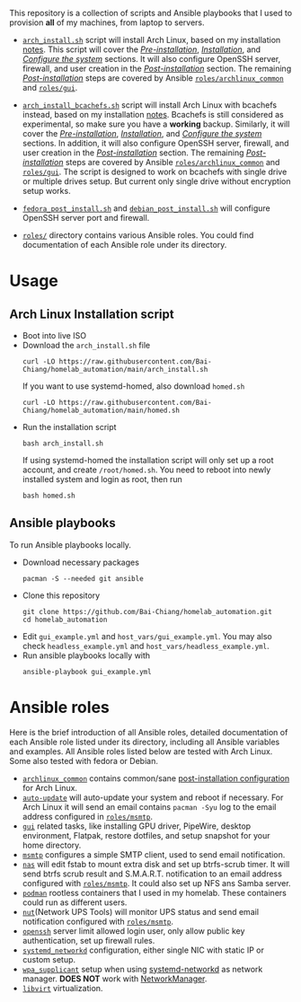 This repository is a collection of scripts and  Ansible playbooks that I used to provision __all__ of my machines, from laptop to servers.

- [`arch_install.sh`](arch_install.sh) script will install Arch Linux, based on my installation [notes](https://wiki.archlinux.org/title/User:Bai-Chiang/Arch_Linux_installation_with_unified_kernel_image_(UKI),_full_disk_encryption,_secure_boot,_btrfs_snapshots,_and_common_setups).
  This script will cover the [_Pre-installation_](https://wiki.archlinux.org/title/User:Bai-Chiang/Arch_Linux_installation_with_unified_kernel_image_(UKI),_full_disk_encryption,_secure_boot,_btrfs_snapshots,_and_common_setups#Pre-installation), [_Installation_](https://wiki.archlinux.org/title/User:Bai-Chiang/Arch_Linux_installation_with_unified_kernel_image_(UKI),_full_disk_encryption,_secure_boot,_btrfs_snapshots,_and_common_setups#Installation), and [_Configure the system_](https://wiki.archlinux.org/title/User:Bai-Chiang/Arch_Linux_installation_with_unified_kernel_image_(UKI),_full_disk_encryption,_secure_boot,_btrfs_snapshots,_and_common_setups#Configure_the_system) sections.
  It will also configure OpenSSH server, firewall, and user creation in the [_Post-installation_](https://wiki.archlinux.org/title/User:Bai-Chiang/Arch_Linux_installation_with_unified_kernel_image_(UKI),_full_disk_encryption,_secure_boot,_btrfs_snapshots,_and_common_setups#Post-installation) section.
  The remaining [_Post-installation_](https://wiki.archlinux.org/title/User:Bai-Chiang/Arch_Linux_installation_with_unified_kernel_image_(UKI),_full_disk_encryption,_secure_boot,_btrfs_snapshots,_and_common_setups#Post-installation) steps are covered by Ansible [`roles/archlinux_common`](roles/archlinux_common) and [`roles/gui`](roles/gui/).

- [`arch_install_bcachefs.sh`](arch_install_bcachefs.sh) script will install Arch Linux with bcachefs instead, based on my installation [notes](https://wiki.archlinux.org/title/User:Bai-Chiang/Arch_Linux_installation_with_Bcachefs,_unified_kernel_image_(UKI),_secure_boot,_and_common_setups).
  Bcachefs is still considered as experimental, so make sure you have a __working__ backup.
  Similarly, it will cover the [_Pre-installation_](https://wiki.archlinux.org/title/User:Bai-Chiang/Arch_Linux_installation_with_Bcachefs,_unified_kernel_image_(UKI),_secure_boot,_and_common_setups#Pre-installation), [_Installation_](https://wiki.archlinux.org/title/User:Bai-Chiang/Arch_Linux_installation_with_Bcachefs,_unified_kernel_image_(UKI),_secure_boot,_and_common_setups#Installation), and [_Configure the system_](https://wiki.archlinux.org/title/User:Bai-Chiang/Arch_Linux_installation_with_Bcachefs,_unified_kernel_image_(UKI),_secure_boot,_and_common_setups#Configure_the_system) sections.
  In addition, it will also configure OpenSSH server, firewall, and user creation in the [_Post-installation_](https://wiki.archlinux.org/title/User:Bai-Chiang/Arch_Linux_installation_with_Bcachefs,_unified_kernel_image_(UKI),_secure_boot,_and_common_setups#Post-installation) section.
  The remaining [_Post-installation_](https://wiki.archlinux.org/title/User:Bai-Chiang/Arch_Linux_installation_with_Bcachefs,_unified_kernel_image_(UKI),_secure_boot,_and_common_setups#Post-installation) steps are covered by Ansible [`roles/archlinux_common`](roles/archlinux_common) and [`roles/gui`](roles/gui/).
  The script is designed to work on bcachefs with single drive or multiple drives setup.
  But current only single drive without encryption setup works.

- [`fedora_post_install.sh`](fedora_post_install.sh) and [`debian_post_install.sh`](debian_post_install.sh) will configure OpenSSH server port and firewall.

- [`roles/`](roles/) directory contains various Ansible roles.
  You could find documentation of each Ansible role under its directory.

# Usage
## Arch Linux Installation script
- Boot into live ISO
- Download the `arch_install.sh` file
  ```
  curl -LO https://raw.githubusercontent.com/Bai-Chiang/homelab_automation/main/arch_install.sh
  ```
  If you want to use systemd-homed, also download `homed.sh`
  ```
  curl -LO https://raw.githubusercontent.com/Bai-Chiang/homelab_automation/main/homed.sh
  ```
- Run the installation script
  ```
  bash arch_install.sh
  ```
  If using systemd-homed the installation script will only set up a root account, and create `/root/homed.sh`.
  You need to reboot into newly installed system and login as root, then run
  ```
  bash homed.sh
  ```

## Ansible playbooks
To run Ansible playbooks locally.
- Download necessary packages
  ```
  pacman -S --needed git ansible
  ```
- Clone this repository
  ```
  git clone https://github.com/Bai-Chiang/homelab_automation.git
  cd homelab_automation
  ```
- Edit `gui_example.yml` and `host_vars/gui_example.yml`.
  You may also check `headless_example.yml` and `host_vars/headless_example.yml`.
- Run ansible playbooks locally with
  ```
  ansible-playbook gui_example.yml
  ```


# Ansible roles
Here is the brief introduction of all Ansible roles, detailed documentation of each Ansible role listed under its directory, including all Ansible variables and examples.
All Ansible roles listed below are tested with Arch Linux.
Some also tested with fedora or Debian.
- [`archlinux_common`](roles/archlinux_common/) contains common/sane [post-installation configuration](https://wiki.archlinux.org/title/User:Bai-Chiang/Installation_notes#Post-installation) for Arch Linux.
- [`auto-update`](roles/auto-update/) will auto-update your system and reboot if necessary.
  For Arch Linux it will send an email contains `pacman -Syu` log to the email address configured in [`roles/msmtp`](roles/msmtp/).
- [`gui`](roles/gui/) related tasks, like installing GPU driver, PipeWire, desktop environment, Flatpak, restore dotfiles, and setup snapshot for your home directory.
- [`msmtp`](roles/msmtp/) configures a simple SMTP client, used to send email notification.
- [`nas`](roles/nas/) will edit fstab to mount extra disk and set up btrfs-scrub timer.
  It will send btrfs scrub result and S.M.A.R.T. notification to an email address configured with [`roles/msmtp`](roles/msmtp/).
  It could also set up NFS ans Samba server.
- [`podman`](roles/podman/) rootless containers that I used in my homelab. These containers could run as different users.
- [`nut`](roles/nut/)(Network UPS Tools) will monitor UPS status and send email notification configured with [`roles/msmtp`](roles/msmtp/).
- [`openssh`](roles/openssh/) server limit allowed login user, only allow public key authentication, set up firewall rules.
- [`systemd_networkd`](roles/systemd_networkd/) configuration, either single NIC with static IP or custom setup.
- [`wpa_supplicant`](roles/wpa_supplicant/) setup when using [systemd-networkd](https://wiki.archlinux.org/title/Systemd-networkd) as network manager. __DOES NOT__ work with [NetworkManager](https://wiki.archlinux.org/title/NetworkManager).
- [`libvirt`](roles/libvirt/) virtualization.

